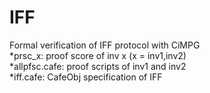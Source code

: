 # IFF
Formal verification of IFF protocol with CiMPG  
*prsc_x: proof score of inv x (x = inv1,inv2)  
*allpfsc.cafe: proof scripts of inv1 and inv2  
*iff.cafe: CafeObj specification of IFF  
